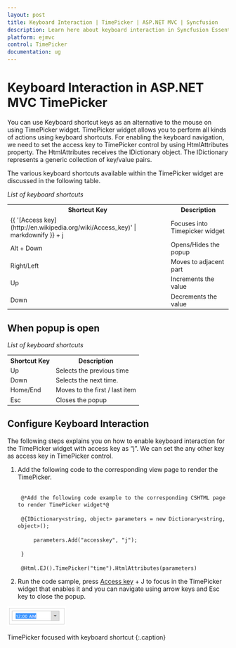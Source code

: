 ```yaml
---
layout: post
title: Keyboard Interaction | TimePicker | ASP.NET MVC | Syncfusion
description: Learn here about keyboard interaction in Syncfusion Essential ASP.NET MVC TimePicker Control, its elements, and more.
platform: ejmvc
control: TimePicker
documentation: ug
---
```


# Keyboard Interaction in ASP.NET MVC TimePicker

You can use Keyboard shortcut keys as an alternative to the mouse on using TimePicker widget. TimePicker widget allows you to perform all kinds of actions using keyboard shortcuts. For enabling the keyboard navigation, we need to set the access key to TimePicker control by using HtmlAttributes property. The HtmlAttributes receives the IDictionary object. The IDictionary represents a generic collection of key/value pairs.

The various keyboard shortcuts available within the TimePicker widget are discussed in the following table.

_List of keyboard shortcuts_

<table>
<tr>
<th>
Shortcut Key</th><th>
Description</th></tr>
<tr>
<td>
{{ '[Access key](http://en.wikipedia.org/wiki/Access_key)' | markdownify }} + j</td><td>
Focuses into Timepicker widget</td></tr>
<tr>
<td>
Alt + Down</td><td>
Opens/Hides the popup</td></tr>
<tr>
<td>
Right/Left</td><td>
Moves to adjacent part</td></tr>
<tr>
<td>
Up</td><td>
Increments the value</td></tr>
<tr>
<td>
Down</td><td>
Decrements the value</td></tr>
</table>


## When popup is open

_List of keyboard shortcuts_

<table>
<tr>
<th>
Shortcut Key</th><th>
Description</th></tr>
<tr>
<td>
Up</td><td>
Selects the previous time </td></tr>
<tr>
<td>
Down </td><td>
Selects the next time.</td></tr>
<tr>
<td>
Home/End</td><td>
Moves to the first / last item</td></tr>
<tr>
<td>
Esc</td><td>
Closes the popup</td></tr>
</table>


## Configure Keyboard Interaction

The following steps explains you on how to enable keyboard interaction for the TimePicker widget with access key as “j”. We can set the any other key as access key in TimePicker control.

1. Add the following code to the corresponding view page to render the TimePicker.


   ~~~ cshtml

	@*Add the following code example to the corresponding CSHTML page to render TimePicker widget*@

	@{IDictionary<string, object> parameters = new Dictionary<string, object>();

		parameters.Add("accesskey", "j");

	}

	@Html.EJ().TimePicker("time").HtmlAttributes(parameters)

   ~~~
   

2. Run the code sample, press [Access key](http://en.wikipedia.org/wiki/Access_key) + J to focus in the TimePicker widget that enables it and you can navigate using arrow keys and Esc key to close the popup.



![ASP.NET MVC TimePicker keyboard interaction](Keyboard-Interaction_images/Keyboard-Interaction_img1.png)

TimePicker focused with keyboard shortcut
{:.caption}



